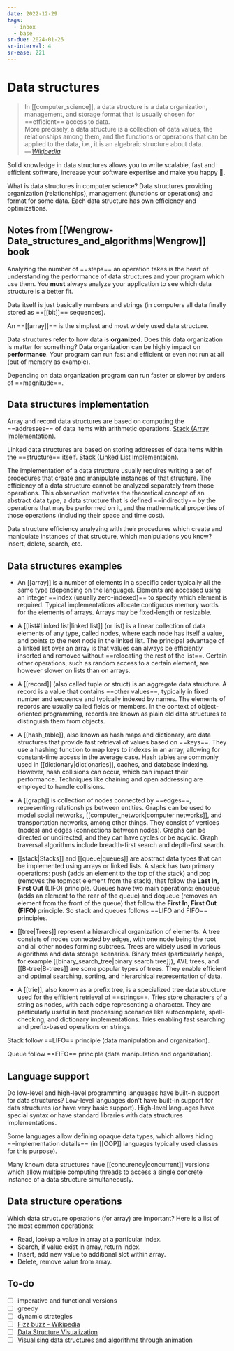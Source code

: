 ```yaml
---
date: 2022-12-29
tags:
  - inbox
  - base
sr-due: 2024-01-26
sr-interval: 4
sr-ease: 221
---
```

# Data structures

> In [[computer_science]], a data structure is a data organization, management,
> and storage format that is usually chosen for ==efficient== access to data.\
> More precisely, a data structure is a collection of data values, the
> relationships among them, and the functions or operations that can be applied
> to the data, i.e., it is an algebraic structure about data.\
> — <cite>[Wikipedia](https://en.wikipedia.org/wiki/Data_structure)</cite>
> <!--SR:!2024-09-29,2,221-->

Solid knowledge in data structures allows you to write scalable, fast and
efficient software, increase your software expertise and make you happy 🙂.

What is data structures in computer science?
&#10;
Data structures providing organization (relationships), management (functions or
operations) and format for some data. Each data structure has own efficiency and
optimizations. <!--SR:!2024-10-09,1,201-->

## Notes from [[Wengrow-Data_structures_and_algorithms|Wengrow]] book

Analyzing the number of ==steps== an operation takes is the heart of
understanding the performance of data structures and your program which use
them. You **must** always analyze your application to see which data structure
is a better fit. <!--SR:!2024-09-29,2,221-->

Data itself is just basically numbers and strings (in computers all data finally
stored as ==[[bit]]== sequences). <!--SR:!2024-09-29,2,221-->

An ==[[array]]== is the simplest and most widely used data structure. <!--SR:!2024-09-29,2,221-->

Data structures refer to how data is **organized**. Does this data organization
is matter for something?
&#10;
Data organization can be highly impact on **performance**. Your program can run
fast and efficient or even not run at all (out of memory as example). <!--SR:!2024-09-29,2,221-->

Depending on data organization program can run faster or slower by orders of
==magnitude==. <!--SR:!2024-09-29,2,221-->

## Data structures implementation

Array and record data structures are based on computing the ==addresses== of
data items with arithmetic operations.
[Stack \(Array Implementation\)](https://www.cs.usfca.edu/~galles/visualization/StackArray.html). <!--SR:!2024-09-29,2,221-->

Linked data structures are based on storing addresses of data items within the
==structure== itself.
[Stack \(Linked List Implementaion\)](https://www.cs.usfca.edu/~galles/visualization/StackLL.html). <!--SR:!2024-09-29,2,221-->

The implementation of a data structure usually requires writing a set of
procedures that create and manipulate instances of that structure. The
efficiency of a data structure cannot be analyzed separately from those
operations. This observation motivates the theoretical concept of an abstract
data type, a data structure that is defined ==indirectly== by the operations
that may be performed on it, and the mathematical properties of those operations
(including their space and time cost). <!--SR:!2024-09-29,2,221-->

Data structure efficiency analyzing with their procedures which create and
manipulate instances of that structure, which manipulations you know?
&#10;
insert, delete, search, etc. <!--SR:!2024-09-29,2,221-->

## Data structures examples

- An [[array]] is a number of elements in a specific order typically
all the same type (depending on the language). Elements are accessed using an
integer ==index (usually zero-indexed)== to specify which element is required.
Typical implementations allocate contiguous memory words for the elements of
arrays. Arrays may be fixed-length or resizable. <!--SR:!2024-09-28,1,201-->

- A [[list#Linked list|linked list]] (or list) is a linear collection of data
elements of any type, called nodes, where each node has itself a value, and
points to the next node in the linked list. The principal advantage of a linked
list over an array is that values can always be efficiently inserted and removed
without ==relocating the rest of the list==. Certain other operations, such as
random access to a certain element, are however slower on lists than on arrays. <!--SR:!2024-09-28,1,201-->

- A [[record]] (also called tuple or struct) is an aggregate data structure. A
record is a value that contains ==other values==, typically in fixed number and
sequence and typically indexed by names. The elements of records are usually
called fields or members. In the context of object-oriented programming, records
are known as plain old data structures to distinguish them from objects. <!--SR:!2024-09-29,2,221-->

- A [[hash_table]], also known as hash maps and dictionary, are data structures
that provide fast retrieval of values based on ==keys==. They use a hashing
function to map keys to indexes in an array, allowing for constant-time access
in the average case. Hash tables are commonly used in
[[dictionary|dictionaries]], caches, and database indexing. However, hash
collisions can occur, which can impact their performance. Techniques like
chaining and open addressing are employed to handle collisions. <!--SR:!2024-09-29,2,221-->

- A [[graph]] is collection of nodes connected by ==edges==, representing
relationships between entities. Graphs can be used to model social networks,
[[computer_network|computer networks]], and transportation networks, among other
things. They consist of vertices (nodes) and edges (connections between nodes).
Graphs can be directed or undirected, and they can have cycles or be acyclic.
Graph traversal algorithms include breadth-first search and depth-first search. <!--SR:!2024-09-29,2,221-->

- [[stack|Stacks]] and [[queue|queues]] are abstract data types that can be
implemented using arrays or linked lists. A stack has two primary operations:
push (adds an element to the top of the stack) and pop (removes the topmost
element from the stack), that follow the **Last In, First Out** (LIFO)
principle. Queues have two main operations: enqueue (adds an element to the rear
of the queue) and dequeue (removes an element from the front of the queue) that
follow the **First In, First Out (FIFO)** principle. So stack and queues follows
==LIFO and FIFO== principles. <!--SR:!2024-09-29,2,221-->

- [[tree|Trees]] represent a hierarchical organization of elements. A tree
consists of nodes connected by edges, with one node being the root and all other
nodes forming subtrees. Trees are widely used in various algorithms and data
storage scenarios. Binary trees (particularly heaps, for example
[[binary_search_tree|binary search tree]]), AVL trees, and [[B-tree|B-trees]]
are some popular types of trees. They enable efficient and optimal searching,
sorting, and hierarchical representation of data.

- A [[trie]], also known as a prefix tree, is a specialized tree data structure
used for the efficient retrieval of ==strings==. Tries store characters of a
string as nodes, with each edge representing a character. They are particularly
useful in text processing scenarios like autocomplete, spell-checking, and
dictionary implementations. Tries enabling fast searching and prefix-based
operations on strings. <!--SR:!2024-09-29,2,221-->

Stack follow ==LIFO== principle (data manipulation and organization). <!--SR:!2024-09-29,2,221-->

Queue follow ==FIFO== principle (data manipulation and organization). <!--SR:!2024-09-29,2,221-->

## Language support

Do low-level and high-level programming languages have built-in support for data
structures?
&#10;
Low-level languages don't have built-in support for data structures (or have
very basic support). High-level languages have special syntax or have standard
libraries with data structures implementations. <!--SR:!2024-09-29,2,221-->

Some languages allow defining opaque data types, which allows hiding
==implementation details== (in [[OOP]] languages typically used classes for this
purpose). <!--SR:!2024-09-28,1,201-->

Many known data structures have [[concurency|concurrent]] versions which allow
multiple computing threads to access a single concrete instance of a data
structure simultaneously.

## Data structure operations

Which data structure operations (for array) are important?
&#10;
Here is a list of the most common operations:
- Read, lookup a value in array at a particular index.
- Search, if value exist in array, return index.
- Insert, add new value to additional slot within array.
- Delete, remove value from array. <!--SR:!2024-09-29,2,221-->

## To-do

- [ ] imperative and functional versions
- [ ] greedy
- [ ] dynamic strategies
- [ ] [Fizz buzz - Wikipedia](https://en.wikipedia.org/wiki/Fizz_buzz)
- [ ] [Data Structure Visualization](https://www.cs.usfca.edu/~galles/visualization/Algorithms.html)
- [ ] [Visualising data structures and algorithms through animation](https://visualgo.net/en/sorting)
